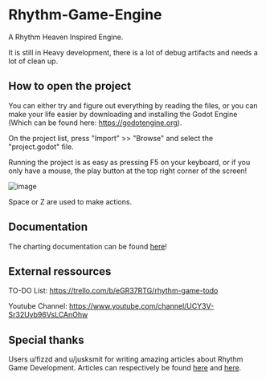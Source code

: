 # Rhythm-Game-Engine
A Rhythm Heaven Inspired Engine.

It is still in Heavy development, there is a lot of debug artifacts and needs a lot of clean up.

## How to open the project

You can either try and figure out everything by reading the files, or you can make your life easier by downloading and installing the Godot Engine (Which can be found here: https://godotengine.org).

On the project list, press "Import"  >> "Browse" and select the "project.godot" file.

Running the project is as easy as pressing F5 on your keyboard, or if you only have a mouse, the play button at the top right corner of the screen!

![image](https://user-images.githubusercontent.com/24594540/145891476-90f1f5a2-166b-40ff-88f0-d61522962ee5.png)

Space or Z are used to make actions.

## Documentation

The charting documentation can be found [here](https://github.com/Pengu12345/Rhythm-Game-Engine/wiki)!

## External ressources

TO-DO List: https://trello.com/b/eGR37RTG/rhythm-game-todo

Youtube Channel: https://www.youtube.com/channel/UCY3V-Sr32Uyb96VsLCAnOhw


## Special thanks

Users u/fizzd and u/jusksmit for writing amazing articles about Rhythm Game Development.
Articles can respectively be found [here](https://www.reddit.com/r/gamedev/comments/2fxvk4/heres_a_quick_and_dirty_guide_i_just_wrote_how_to/) and [here](https://www.reddit.com/r/gamedev/comments/13y26t/how_do_rhythm_games_stay_in_sync_with_the_music/c78aawd/).

